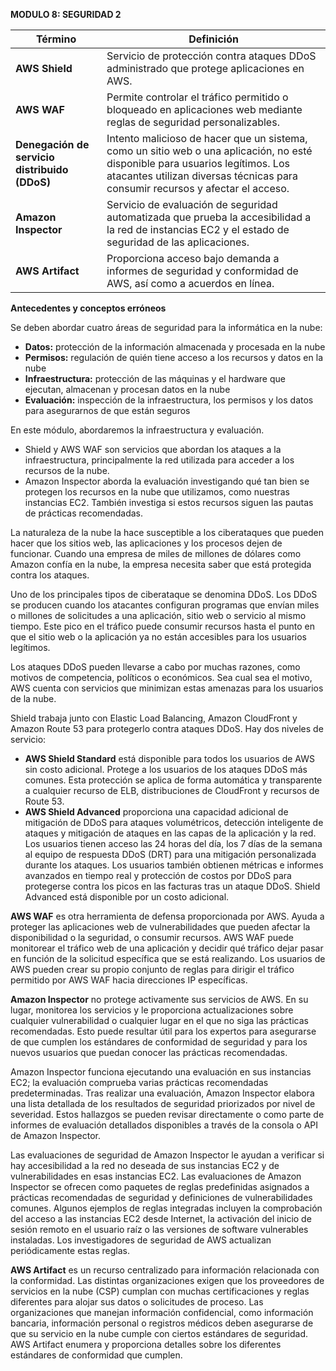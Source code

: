 ﻿
**MODULO 8: SEGURIDAD 2**

|**Término**|**Definición**|
| - | - |
|**AWS Shield**|Servicio de protección contra ataques DDoS administrado que protege aplicaciones en AWS.|
|**AWS WAF**|Permite controlar el tráfico permitido o bloqueado en aplicaciones web mediante reglas de seguridad personalizables.|
|**Denegación de servicio distribuido (DDoS)**|Intento malicioso de hacer que un sistema, como un sitio web o una aplicación, no esté disponible para usuarios legítimos. Los atacantes utilizan diversas técnicas para consumir recursos y afectar el acceso.|
|**Amazon Inspector**|Servicio de evaluación de seguridad automatizada que prueba la accesibilidad a la red de instancias EC2 y el estado de seguridad de las aplicaciones.|
|**AWS Artifact**|Proporciona acceso bajo demanda a informes de seguridad y conformidad de AWS, así como a acuerdos en línea.|

**Antecedentes y conceptos erróneos**

Se deben abordar cuatro áreas de seguridad para la informática en la nube:

- **Datos:** protección de la información almacenada y procesada en la nube
- **Permisos:** regulación de quién tiene acceso a los recursos y datos en la nube
- **Infraestructura:** protección de las máquinas y el hardware que ejecutan, almacenan y procesan datos en la nube
- **Evaluación:** inspección de la infraestructura, los permisos y los datos para asegurarnos de que están seguros

En este módulo, abordaremos la infraestructura y evaluación.

- Shield y AWS WAF son servicios que abordan los ataques a la infraestructura, principalmente la red utilizada para acceder a los recursos de la nube.
- Amazon Inspector aborda la evaluación investigando qué tan bien se protegen los recursos en la nube que utilizamos, como nuestras instancias EC2. También investiga si estos recursos siguen las pautas de prácticas recomendadas.

La naturaleza de la nube la hace susceptible a los ciberataques que pueden hacer que los sitios web, las aplicaciones y los procesos dejen de funcionar. Cuando una empresa de miles de millones de dólares como Amazon confía en la nube, la empresa necesita saber que está protegida contra los ataques.

Uno de los principales tipos de ciberataque se denomina DDoS. Los DDoS se producen cuando los atacantes configuran programas que envían miles o millones de solicitudes a una aplicación, sitio web o servicio al mismo tiempo. Este pico en el tráfico puede consumir recursos hasta el punto en que el sitio web o la aplicación ya no están accesibles para los usuarios legítimos.

Los ataques DDoS pueden llevarse a cabo por muchas razones, como motivos de competencia, políticos o económicos. Sea cual sea el motivo, AWS cuenta con servicios que minimizan estas amenazas para los usuarios de la nube.

Shield trabaja junto con Elastic Load Balancing, Amazon CloudFront y Amazon Route 53 para protegerlo contra ataques DDoS. Hay dos niveles de servicio:

- **AWS Shield Standard** está disponible para todos los usuarios de AWS sin costo adicional. Protege a los usuarios de los ataques DDoS más comunes. Esta protección se aplica de forma automática y transparente a cualquier recurso de ELB, distribuciones de CloudFront y recursos de Route 53.
- **AWS Shield Advanced** proporciona una capacidad adicional de mitigación de DDoS para ataques volumétricos, detección inteligente de ataques y mitigación de ataques en las capas de la aplicación y la red. Los usuarios tienen acceso las 24 horas del día, los 7 días de la semana al equipo de respuesta DDoS (DRT) para una mitigación personalizada durante los ataques. Los usuarios también obtienen métricas e informes avanzados en tiempo real y protección de costos por DDoS para protegerse contra los picos en las facturas tras un ataque DDoS. Shield Advanced está disponible por un costo adicional.

**AWS WAF** es otra herramienta de defensa proporcionada por AWS. Ayuda a proteger las aplicaciones web de vulnerabilidades que pueden afectar la disponibilidad o la seguridad, o consumir recursos. AWS WAF puede monitorear el tráfico web de una aplicación y decidir qué tráfico dejar pasar en función de la solicitud específica que se está realizando. Los usuarios de AWS pueden crear su propio conjunto de reglas para dirigir el tráfico permitido por AWS WAF hacia direcciones IP específicas.

**Amazon Inspector** no protege activamente sus servicios de AWS. En su lugar, monitorea los servicios y le proporciona actualizaciones sobre cualquier vulnerabilidad o cualquier lugar en el que no siga las prácticas recomendadas. Esto puede resultar útil para los expertos para asegurarse de que cumplen los estándares de conformidad de seguridad y para los nuevos usuarios que puedan conocer las prácticas recomendadas.

Amazon Inspector funciona ejecutando una evaluación en sus instancias EC2; la evaluación comprueba varias prácticas recomendadas predeterminadas. Tras realizar una evaluación, Amazon Inspector elabora una lista detallada de los resultados de seguridad priorizados por nivel de severidad. Estos hallazgos se pueden revisar directamente o como parte de informes de evaluación detallados disponibles a través de la consola o API de Amazon Inspector.

Las evaluaciones de seguridad de Amazon Inspector le ayudan a verificar si hay accesibilidad a la red no deseada de sus instancias EC2 y de vulnerabilidades en esas instancias EC2. Las evaluaciones de Amazon Inspector se ofrecen como paquetes de reglas predefinidas asignados a prácticas recomendadas de seguridad y definiciones de vulnerabilidades comunes. Algunos ejemplos de reglas integradas incluyen la comprobación del acceso a las instancias EC2 desde Internet, la activación del inicio de sesión remoto en el usuario raíz o las versiones de software vulnerables instaladas. Los investigadores de seguridad de AWS actualizan periódicamente estas reglas.

**AWS Artifact** es un recurso centralizado para información relacionada con la conformidad. Las distintas organizaciones exigen que los proveedores de servicios en la nube (CSP) cumplan con muchas certificaciones y reglas diferentes para alojar sus datos o solicitudes de proceso. Las organizaciones que manejan información confidencial, como información bancaria, información personal o registros médicos deben asegurarse de que su servicio en la nube cumple con ciertos estándares de seguridad. AWS Artifact enumera y proporciona detalles sobre los diferentes estándares de conformidad que cumplen.


